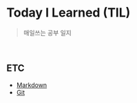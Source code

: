 # Today I Learned (TIL)
> 매일쓰는 공부 일지
<br>

## ETC
- [Markdown](https://github.com/yezinri/TIL/blob/37642f91db6997100d25402766379af284db9792/ETC/Markdown.md)
- [Git](https://github.com/yezinri/TIL/blob/27ac06eeeaf0502325ea0a7a3fd47777f3bea5de/ETC/Git.md)
